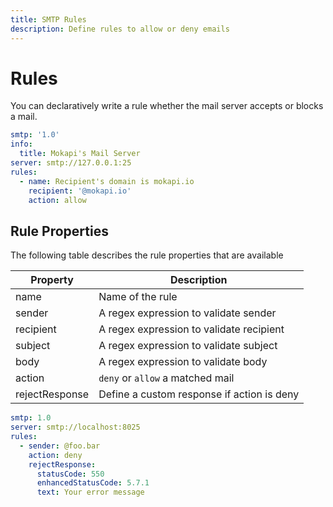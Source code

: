 ```yaml
---
title: SMTP Rules
description: Define rules to allow or deny emails
---
```

# Rules

You can declaratively write a rule whether the mail server accepts or blocks a mail.

```yaml
smtp: '1.0'
info:
  title: Mokapi's Mail Server
server: smtp://127.0.0.1:25
rules:
  - name: Recipient's domain is mokapi.io
    recipient: '@mokapi.io'
    action: allow
```

## Rule Properties

The following table describes the rule properties that are available

| Property       | Description                                |
|----------------|--------------------------------------------|
| name           | Name of the rule                           |
| sender         | A regex expression to validate sender      |
| recipient      | A regex expression to validate recipient   |
| subject        | A regex expression to validate subject     |
| body           | A regex expression to validate body        |
| action         | `deny` or `allow` a matched mail           |
| rejectResponse | Define a custom response if action is deny |

```yaml
smtp: 1.0
server: smtp://localhost:8025
rules:
  - sender: @foo.bar
    action: deny
    rejectResponse:
      statusCode: 550
      enhancedStatusCode: 5.7.1
      text: Your error message
```